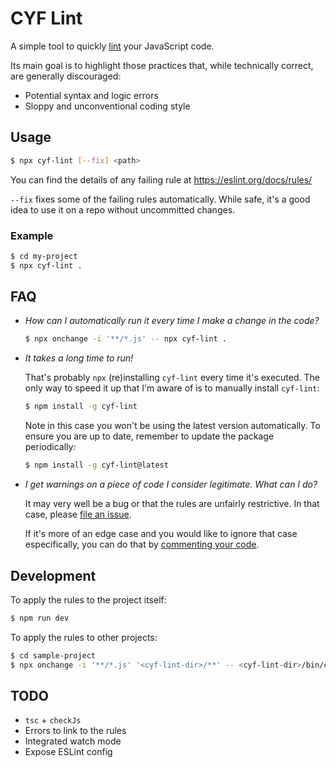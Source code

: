 # CYF Lint

A simple tool to quickly [lint](<https://en.wikipedia.org/wiki/Lint_(software)>)
your JavaScript code.

Its main goal is to highlight those practices that, while technically correct,
are generally discouraged:

- Potential syntax and logic errors
- Sloppy and unconventional coding style

## Usage

```bash
$ npx cyf-lint [--fix] <path>
```

You can find the details of any failing rule at https://eslint.org/docs/rules/

`--fix` fixes some of the failing rules automatically. While safe, it's a good
idea to use it on a repo without uncommitted changes.

### Example

```bash
$ cd my-project
$ npx cyf-lint .
```

## FAQ

- _How can I automatically run it every time I make a change in the code?_

  ```bash
  $ npx onchange -i '**/*.js' -- npx cyf-lint .
  ```

- _It takes a long time to run!_

  That's probably `npx` (re)installing `cyf-lint` every time it's executed. The
  only way to speed it up that I'm aware of is to manually install `cyf-lint`:

  ```bash
  $ npm install -g cyf-lint
  ```

  Note in this case you won't be using the latest version automatically. To
  ensure you are up to date, remember to update the package periodically:

  ```bash
  $ npm install -g cyf-lint@latest
  ```

- _I get warnings on a piece of code I consider legitimate. What can I do?_

  It may very well be a bug or that the rules are unfairly restrictive. In that
  case, please [file an issue](https://github.com/frosas/cyf-lint/issues).

  If it's more of an edge case and you would like to ignore that case especifically,
  you can do that by [commenting your code](https://eslint.org/docs/user-guide/configuring#disabling-rules-with-inline-comments).

## Development

To apply the rules to the project itself:

```bash
$ npm run dev
```

To apply the rules to other projects:

```bash
$ cd sample-project
$ npx onchange -i '**/*.js' '<cyf-lint-dir>/**' -- <cyf-lint-dir>/bin/cyf-lint .
```

## TODO

- `tsc` + `checkJs`
- Errors to link to the rules
- Integrated watch mode
- Expose ESLint config

